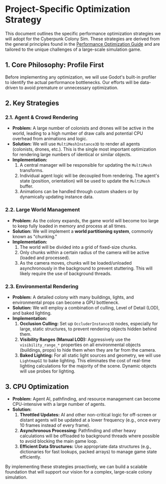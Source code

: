 # Project-Specific Optimization Strategy

This document outlines the specific performance optimization strategies we will adopt for the Cyberpunk Colony Sim. These strategies are derived from the general principles found in the [Performance Optimization Guide](./performance_optimization.md) and are tailored to the unique challenges of a large-scale simulation game.

## 1. Core Philosophy: Profile First

Before implementing any optimization, we will use Godot's built-in profiler to identify the actual performance bottlenecks. Our efforts will be data-driven to avoid premature or unnecessary optimization.

## 2. Key Strategies

### 2.1. Agent & Crowd Rendering

-   **Problem:** A large number of colonists and drones will be active in the world, leading to a high number of draw calls and potential CPU overhead from animations and logic.
-   **Solution:** We will use `MultiMeshInstance3D` to render all agents (colonists, drones, etc.). This is the single most important optimization for rendering large numbers of identical or similar objects.
-   **Implementation:**
    1.  A central manager will be responsible for updating the `MultiMesh` transforms.
    2.  Individual agent logic will be decoupled from rendering. The agent's state (position, orientation) will be used to update the `MultiMesh` buffer.
    3.  Animations can be handled through custom shaders or by dynamically updating instance data.

### 2.2. Large World Management

-   **Problem:** As the colony expands, the game world will become too large to keep fully loaded in memory and process at all times.
-   **Solution:** We will implement a **world partitioning system**, commonly known as "chunking."
-   **Implementation:**
    1.  The world will be divided into a grid of fixed-size chunks.
    2.  Only chunks within a certain radius of the camera will be active (loaded and processed).
    3.  As the camera moves, chunks will be loaded/unloaded asynchronously in the background to prevent stuttering. This will likely require the use of background threads.

### 2.3. Environmental Rendering

-   **Problem:** A detailed colony with many buildings, lights, and environmental props can become a GPU bottleneck.
-   **Solution:** We will employ a combination of culling, Level of Detail (LOD), and baked lighting.
-   **Implementation:**
    1.  **Occlusion Culling:** Set up `OccluderInstance3D` nodes, especially for large, static structures, to prevent rendering objects hidden behind them.
    2.  **Visibility Ranges (Manual LOD):** Aggressively use the `visibility_range_*` properties on all environmental objects (buildings, props) to hide them when they are far from the camera.
    3.  **Baked Lighting:** For all static light sources and geometry, we will use `LightmapGI` to bake lighting. This eliminates the cost of real-time lighting calculations for the majority of the scene. Dynamic objects will use probes for lighting.

## 3. CPU Optimization

-   **Problem:** Agent AI, pathfinding, and resource management can become CPU-intensive with a large number of agents.
-   **Solution:**
    1.  **Throttled Updates:** AI and other non-critical logic for off-screen or distant agents will be updated at a lower frequency (e.g., once every 10 frames instead of every frame).
    2.  **Asynchronous Processing:** Pathfinding and other heavy calculations will be offloaded to background threads where possible to avoid blocking the main game loop.
    3.  **Efficient Data Structures:** Use appropriate data structures (e.g., dictionaries for fast lookups, packed arrays) to manage game state efficiently.

By implementing these strategies proactively, we can build a scalable foundation that will support our vision for a complex, large-scale colony simulation.
